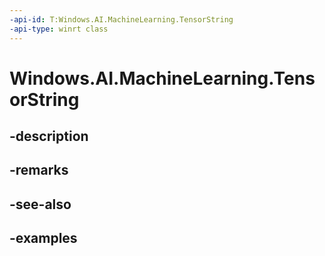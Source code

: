 ```yaml
---
-api-id: T:Windows.AI.MachineLearning.TensorString
-api-type: winrt class
---
```


<!-- Class syntax.
public class TensorString : ILearningModelFeatureValue, ITensor
-->

# Windows.AI.MachineLearning.TensorString

## -description

## -remarks

## -see-also

## -examples

